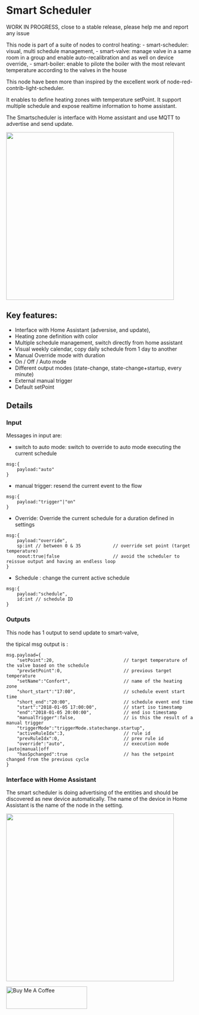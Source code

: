 # Smart Scheduler

WORK IN PROGRESS, close to a stable release, please help me and report any issue

This node is part of a suite of nodes to control heating:
    - smart-scheduler: visual, multi schedule management,
    - smart-valve: manage valve in a same room in a group and enable auto-recalibration and as well on device override,
    - smart-boiler: enable to pilote the boiler with the most relevant temperature according to the valves in the house

This node have been more than inspired by the excellent work of node-red-contrib-light-scheduler.

It enables to define heating zones with temperature setPoint. It support multiple schedule and expose realtime information to home assistant.

The Smartscheduler is interface with Home assistant and use MQTT to advertise and send update.

<img src="https://github.com/vibr77/node-red-smart-scheduler/blob/main/doc/img/ss_visual_1.png?raw=true" width=450>

## Key features:

- Interface with Home Assistant (adversise, and update),
- Heating zone definition with color
- Multiple schedule management, switch directly from home assistant
- Visual weekly calendar, copy daily schedule from 1 day to another
- Manual Override mode with duration
- On / Off / Auto mode
- Different output modes (state-change, state-change+startup, every minute)
- External manual trigger
- Default setPoint

## Details

### Input 

Messages in input are:

- switch to auto mode: switch to override to auto mode executing the current schedule
```
msg:{
    payload:"auto"
}
```

- manual trigger: resend the current event to the flow
```
msg:{
    payload:"trigger"|"on"
}
```

- Override: Override the current schedule for a duration defined in settings
```
msg:{
    payload:"override",
    sp:int // between 0 & 35            // override set point (target temperature)
    noout:true|false                    // avoid the scheduler to reissue output and having an endless loop
}
```

- Schedule : change the current active schedule
```
msg:{
    payload:"schedule",
    id:int // schedule ID
}
```

### Outputs

This node has 1 output to send update to smart-valve,

the tipical msg output is :
```
msg.payload={
    "setPoint":20,                          // target temperature of the valve based on the schedule                     
    "prevSetPoint":0,                       // previous target temperature
    "setName":"Confort",                    // name of the heating zone
    "short_start":"17:00",                  // schedule event start time
    "short_end":"20:00",                    // schedule event end time
    "start":"2018-01-05 17:00:00",          // start iso timestamp
    "end":"2018-01-05 20:00:00",            // end iso timestamp
    "manualTrigger":false,                  // is this the result of a manual trigger
    "triggerMode":"triggerMode.statechange.startup",
    "activeRuleIdx":3,                      // rule id
    "prevRuleIdx":0,                        // prev rule id
    "override":"auto",                      // execution mode |auto|manual|off
    "hasSpchanged":true                     // has the setpoint changed from the previous cycle
}
```

### Interface with Home Assistant

The smart scheduler is doing advertising of the entities and should be discovered as new device automatically.
The name of the device in Home Assistant is the name of the node in the setting.

<img src="https://github.com/vibr77/node-red-smart-scheduler/blob/main/doc/img/ha_ss.png?raw=true" width=450>



<a href="https://www.buymeacoffee.com/vincentbe" target="_blank"><img src="https://cdn.buymeacoffee.com/buttons/v2/default-yellow.png" alt="Buy Me A Coffee" style="height: 60px !important;width: 217px !important;" ></a>





